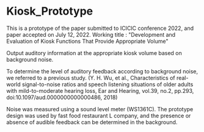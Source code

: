 # Kiosk_Prototype

This is a prototype of the paper submitted to ICICIC conference 2022, and paper accepted on July 12, 2022.
Working title : "Development and Evaluation of Kiosk Functions That Provide Appropriate Volume"

Output auditory information at the appropriate kiosk volume based on background noise.

To determine the level of auditory feedback according to background noise, we referred to a previous study.
(Y. H. Wu, et al., Characteristics of real-world signal-to-noise ratios and speech listening situations of older adults with mild-to-moderate hearing loss, Ear and Hearing, vol.39, no.2, pp.293, doi:10.1097/aud.0000000000000486, 2018)

Noise was measured using a sound level meter (WS1361C).
The prototype design was used by fast food restaurant L company, and the presence or absence of audible feedback can be determined in the background.

